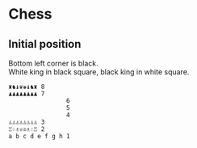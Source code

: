# Chess

## Initial position
Bottom left corner is black.  
White king in black square, black king in white square.

```pre
♜♞♝♛♚♝♞♜ 8
♟♟♟♟♟♟♟♟ 7
                6
                5
                4
♙♙♙♙♙♙♙♙ 3
♖♘♗♕♔♗♘♖ 2
a b c d e f g h 1
```
